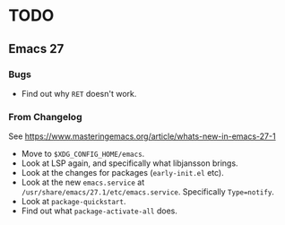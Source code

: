 # TODO

## Emacs 27

### Bugs

- Find out why `RET` doesn't work.

### From Changelog

See https://www.masteringemacs.org/article/whats-new-in-emacs-27-1

- Move to `$XDG_CONFIG_HOME/emacs`.
- Look at LSP again, and specifically what libjansson brings.
- Look at the changes for packages (`early-init.el` etc).
- Look at the new `emacs.service` at `/usr/share/emacs/27.1/etc/emacs.service`.
  Specifically `Type=notify`.
- Look at `package-quickstart`.
- Find out what `package-activate-all` does.

